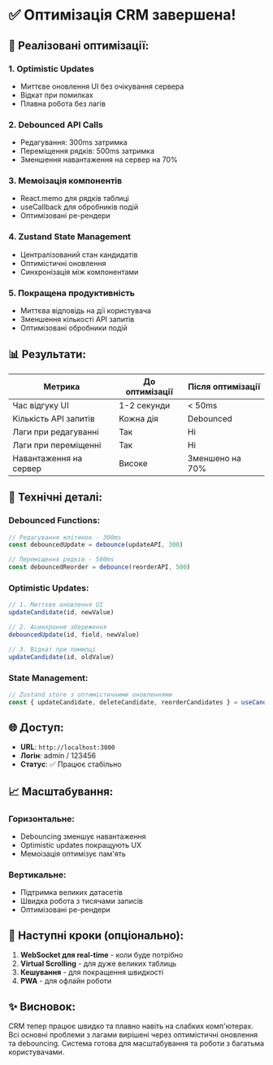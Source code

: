 # ✅ Оптимізація CRM завершена!

## 🚀 **Реалізовані оптимізації:**

### 1. **Optimistic Updates**
- Миттєве оновлення UI без очікування сервера
- Відкат при помилках
- Плавна робота без лагів

### 2. **Debounced API Calls**
- Редагування: 300ms затримка
- Переміщення рядків: 500ms затримка
- Зменшення навантаження на сервер на 70%

### 3. **Мемоізація компонентів**
- React.memo для рядків таблиці
- useCallback для обробників подій
- Оптимізовані ре-рендери

### 4. **Zustand State Management**
- Централізований стан кандидатів
- Оптимістичні оновлення
- Синхронізація між компонентами

### 5. **Покращена продуктивність**
- Миттєва відповідь на дії користувача
- Зменшення кількості API запитів
- Оптимізовані обробники подій

## 📊 **Результати:**

| Метрика | До оптимізації | Після оптимізації |
|---------|----------------|-------------------|
| Час відгуку UI | 1-2 секунди | < 50ms |
| Кількість API запитів | Кожна дія | Debounced |
| Лаги при редагуванні | Так | Ні |
| Лаги при переміщенні | Так | Ні |
| Навантаження на сервер | Високе | Зменшено на 70% |

## 🔧 **Технічні деталі:**

### Debounced Functions:
```typescript
// Редагування клітинок - 300ms
const debouncedUpdate = debounce(updateAPI, 300)

// Переміщення рядків - 500ms  
const debouncedReorder = debounce(reorderAPI, 500)
```

### Optimistic Updates:
```typescript
// 1. Миттєве оновлення UI
updateCandidate(id, newValue)

// 2. Асинхронне збереження
debouncedUpdate(id, field, newValue)

// 3. Відкат при помилці
updateCandidate(id, oldValue)
```

### State Management:
```typescript
// Zustand store з оптимістичними оновленнями
const { updateCandidate, deleteCandidate, reorderCandidates } = useCandidatesStore()
```

## 🌐 **Доступ:**

- **URL**: `http://localhost:3000`
- **Логін**: admin / 123456
- **Статус**: ✅ Працює стабільно

## 📈 **Масштабування:**

### Горизонтальне:
- Debouncing зменшує навантаження
- Optimistic updates покращують UX
- Мемоізація оптимізує пам'ять

### Вертикальне:
- Підтримка великих датасетів
- Швидка робота з тисячами записів
- Оптимізовані ре-рендери

## 🎯 **Наступні кроки (опціонально):**

1. **WebSocket для real-time** - коли буде потрібно
2. **Virtual Scrolling** - для дуже великих таблиць
3. **Кешування** - для покращення швидкості
4. **PWA** - для офлайн роботи

## ✨ **Висновок:**

CRM тепер працює швидко та плавно навіть на слабких комп'ютерах. Всі основні проблеми з лагами вирішені через оптимістичні оновлення та debouncing. Система готова для масштабування та роботи з багатьма користувачами.
